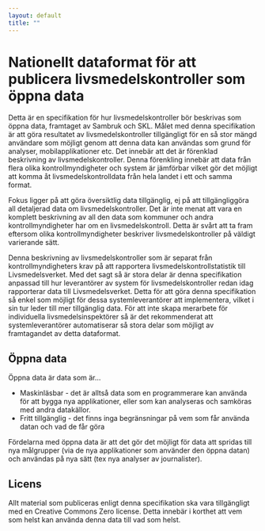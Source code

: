 ```yaml
---
layout: default
title: ""
---
```


# Nationellt dataformat för att publicera livsmedelskontroller som öppna data

Detta är en specifikation för hur livsmedelskontroller bör beskrivas som öppna data, framtaget av Sambruk och SKL. Målet med denna specifikation är att göra resultatet av livsmedelskontroller tillgängligt för en så stor mängd användare som möjligt genom att denna data kan användas som grund för analyser, mobilapplikationer etc. Det innebär att det är förenklad beskrivning av livsmedelskontroller. Denna förenkling innebär att data från flera olika kontrollmyndigheter och system är jämförbar vilket gör det möjligt att komma åt livsmedelskontrolldata från hela landet i ett och samma format. 

Fokus ligger på att göra översiktlig data tillgänglig, ej på att tillgängliggöra all detaljerad data om livsmedelskontroller. Det är inte menat att vara en komplett beskrivning av all den data som kommuner och andra kontrollmyndigheter har om en livsmedelskontroll. Detta är svårt att ta fram eftersom olika kontrollmyndigheter beskriver livsmedelskontroller på väldigt varierande sätt. 

Denna beskrivning av livsmedelskontroller som är separat från kontrollmyndigheters krav på att rapportera livsmedelskontrollstatistik till Livsmedelsverket. Med det sagt så är stora delar är denna specifikation anpassad till hur leverantörer av system för livsmedelskontroller redan idag rapporterar data till Livsmedelsverket. Detta för att göra denna specifikation så enkel som möjligt för dessa systemleverantörer att implementera, vilket i sin tur leder till mer tillgänglig data. För att inte skapa merarbete för individuella livsmedelsinspektörer så är det rekommenderat att systemleverantörer automatiserar så stora delar som möjligt av framtagandet av detta dataformat.

## Öppna data
Öppna data är data som är...

* Maskinläsbar - det är alltså data som en programmerare kan använda för att bygga nya applikationer, eller som kan analyseras och samköras med andra datakällor. 
* Fritt tillgänglig - det finns inga begränsningar på vem som får använda datan och vad de får göra

Fördelarna med öppna data är att det gör det möjligt för data att spridas till nya målgrupper (via de nya applikationer som använder den öppna datan) och användas på nya sätt (tex nya analyser av journalister). 

## Licens
Allt material som publiceras enligt denna specifikation ska vara tillgängligt med en Creative Commons Zero license. Detta innebär i korthet att vem som helst kan använda denna data till vad som helst.
